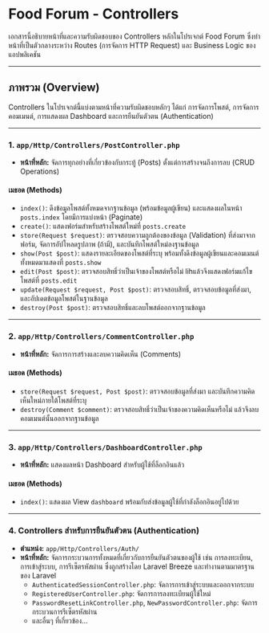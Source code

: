 # Food Forum - Controllers

เอกสารนี้อธิบายหน้าที่และความรับผิดชอบของ Controllers หลักในโปรเจกต์ Food Forum ซึ่งทำหน้าที่เป็นตัวกลางระหว่าง Routes (การจัดการ HTTP Request) และ Business Logic ของแอปพลิเคชัน

---

## ภาพรวม (Overview)
Controllers ในโปรเจกต์นี้แบ่งตามหน้าที่ความรับผิดชอบหลักๆ ได้แก่ การจัดการโพสต์, การจัดการคอมเมนต์, การแสดงผล Dashboard และการยืนยันตัวตน (Authentication)

---

### 1. `app/Http/Controllers/PostController.php`
- **หน้าที่หลัก:** จัดการทุกอย่างที่เกี่ยวข้องกับกระทู้ (Posts) ตั้งแต่การสร้างจนถึงการลบ (CRUD Operations)

#### เมธอด (Methods)
- `index()`: ดึงข้อมูลโพสต์ทั้งหมดจากฐานข้อมูล (พร้อมข้อมูลผู้เขียน) และแสดงผลในหน้า `posts.index` โดยมีการแบ่งหน้า (Paginate)
- `create()`: แสดงฟอร์มสำหรับสร้างโพสต์ใหม่ที่ `posts.create`
- `store(Request $request)`: ตรวจสอบความถูกต้องของข้อมูล (Validation) ที่ส่งมาจากฟอร์ม, จัดการอัปโหลดรูปภาพ (ถ้ามี), และบันทึกโพสต์ใหม่ลงฐานข้อมูล
- `show(Post $post)`: แสดงรายละเอียดของโพสต์ที่ระบุ พร้อมทั้งดึงข้อมูลผู้เขียนและคอมเมนต์ทั้งหมดมาแสดงที่ `posts.show`
- `edit(Post $post)`: ตรวจสอบสิทธิ์ว่าเป็นเจ้าของโพสต์หรือไม่ lihแล้วจึงแสดงฟอร์มแก้ไขโพสต์ที่ `posts.edit`
- `update(Request $request, Post $post)`: ตรวจสอบสิทธิ์, ตรวจสอบข้อมูลที่ส่งมา, และอัปเดตข้อมูลโพสต์ในฐานข้อมูล
- `destroy(Post $post)`: ตรวจสอบสิทธิ์และลบโพสต์ออกจากฐานข้อมูล

---

### 2. `app/Http/Controllers/CommentController.php`
- **หน้าที่หลัก:** จัดการการสร้างและลบความคิดเห็น (Comments)

#### เมธอด (Methods)
- `store(Request $request, Post $post)`: ตรวจสอบข้อมูลที่ส่งมา และบันทึกความคิดเห็นใหม่ภายใต้โพสต์ที่ระบุ
- `destroy(Comment $comment)`: ตรวจสอบสิทธิ์ว่าเป็นเจ้าของความคิดเห็นหรือไม่ แล้วจึงลบคอมเมนต์นั้นออกจากฐานข้อมูล

---

### 3. `app/Http/Controllers/DashboardController.php`
- **หน้าที่หลัก:** แสดงผลหน้า Dashboard สำหรับผู้ใช้ที่ล็อกอินแล้ว

#### เมธอด (Methods)
- `index()`: แสดงผล View `dashboard` พร้อมกับส่งข้อมูลผู้ใช้ที่กำลังล็อกอินอยู่ไปด้วย

---

### 4. Controllers สำหรับการยืนยันตัวตน (Authentication)
- **ตำแหน่ง:** `app/Http/Controllers/Auth/`
- **หน้าที่หลัก:** จัดการกระบวนการทั้งหมดที่เกี่ยวกับการยืนยันตัวตนของผู้ใช้ เช่น การลงทะเบียน, การเข้าสู่ระบบ, การรีเซ็ตรหัสผ่าน ซึ่งถูกสร้างโดย Laravel Breeze และทำงานตามมาตรฐานของ Laravel
  - `AuthenticatedSessionController.php`: จัดการการเข้าสู่ระบบและออกจากระบบ
  - `RegisteredUserController.php`: จัดการการลงทะเบียนผู้ใช้ใหม่
  - `PasswordResetLinkController.php`, `NewPasswordController.php`: จัดการกระบวนการรีเซ็ตรหัสผ่าน
  - และอื่นๆ ที่เกี่ยวข้อง...
